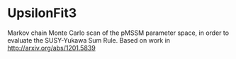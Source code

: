 UpsilonFit3
===========

Markov chain Monte Carlo scan of the pMSSM parameter space, in order to evaluate the SUSY-Yukawa Sum Rule.  Based on work in http://arxiv.org/abs/1201.5839
